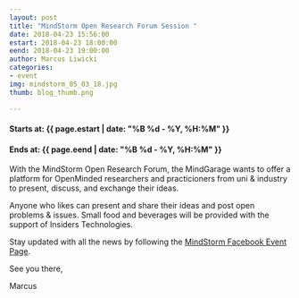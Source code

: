 ```yaml
---
layout: post
title: "MindStorm Open Research Forum Session "
date: 2018-04-23 15:56:00
estart: 2018-04-23 18:00:00
eend: 2018-04-23 19:00:00
author: Marcus Liwicki
categories:
- event
img: mindstorm_05_03_18.jpg
thumb: blog_thumb.png

---
```


#### Starts at: {{ page.estart | date: "%B %d - %Y, %H:%M" }}

#### Ends at: {{ page.eend | date: "%B %d - %Y, %H:%M" }}

With the MindStorm Open Research Forum, the MindGarage wants to offer a platform for OpenMinded researchers and practicioners from uni & industry to present, discuss, and exchange their ideas. 

Anyone who likes can present and share their ideas and post open problems & issues. Small food and beverages will be provided with the support of Insiders Technologies.

Stay updated with all the news by following the 
<a href="https://www.facebook.com/events/346701135850291/">MindStorm Facebook Event Page</a>.

See you there,

Marcus

